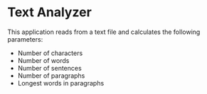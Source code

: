 # Text Analyzer

This application reads from a text file and calculates the following parameters:

- Number of characters
- Number of words
- Number of sentences
- Number of paragraphs
- Longest words in paragraphs
